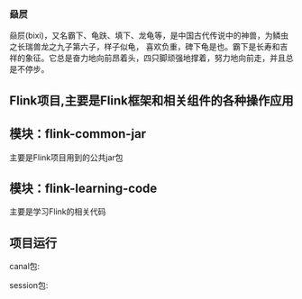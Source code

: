 ### 赑屃

赑屃(bixi)，又名霸下、龟趺、填下、龙龟等，是中国古代传说中的神兽，为鳞虫之长瑞兽龙之九子第六子，样子似龟，
喜欢负重，碑下龟是也。霸下是长寿和吉祥的象征。它总是奋力地向前昂着头，四只脚顽强地撑着，努力地向前走，并且总是不停步。


## Flink项目,主要是Flink框架和相关组件的各种操作应用
## 模块：flink-common-jar
主要是Flink项目用到的公共jar包


## 模块：flink-learning-code 
主要是学习Flink的相关代码



## 项目运行
canal包:


session包:
